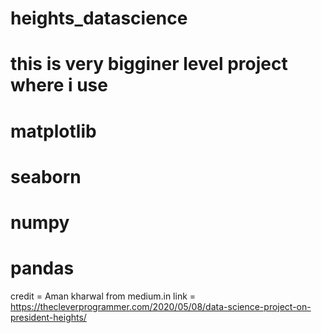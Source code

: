 # heights_datascience
# this is very bigginer level project where i use 
# matplotlib
# seaborn
# numpy
# pandas

credit = Aman kharwal from medium.in
link = https://thecleverprogrammer.com/2020/05/08/data-science-project-on-president-heights/
